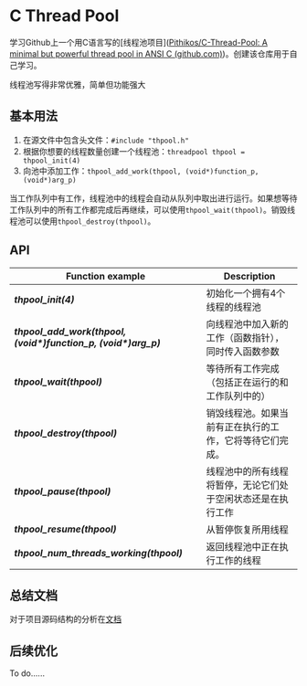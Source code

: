 # C Thread Pool

学习Github上一个用C语言写的[线程池项目]([Pithikos/C-Thread-Pool: A minimal but powerful thread pool in ANSI C (github.com)](https://github.com/Pithikos/C-Thread-Pool))。创建该仓库用于自己学习。

线程池写得非常优雅，简单但功能强大

## 基本用法

1. 在源文件中包含头文件：`#include "thpool.h"`
2. 根据你想要的线程数量创建一个线程池：`threadpool thpool = thpool_init(4)`
3. 向池中添加工作：`thpool_add_work(thpool, (void*)function_p, (void*)arg_p)`

当工作队列中有工作，线程池中的线程会自动从队列中取出进行运行。如果想等待工作队列中的所有工作都完成后再继续，可以使用`thpool_wait(thpool)`。销毁线程池可以使用`thpool_destroy(thpool)`。

## API

| Function example                                             | Description                                                  |
| ------------------------------------------------------------ | ------------------------------------------------------------ |
| ***thpool_init(4)***                                         | 初始化一个拥有4个线程的线程池                                |
| ***thpool_add_work(thpool, (void&#42;)function_p, (void&#42;)arg_p)*** | 向线程池中加入新的工作（函数指针），同时传入函数参数         |
| ***thpool_wait(thpool)***                                    | 等待所有工作完成（包括正在运行的和工作队列中的）             |
| ***thpool_destroy(thpool)***                                 | 销毁线程池。如果当前有正在执行的工作，它将等待它们完成。     |
| ***thpool_pause(thpool)***                                   | 线程池中的所有线程将暂停，无论它们处于空闲状态还是在执行工作 |
| ***thpool_resume(thpool)***                                  | 从暂停恢复所用线程                                           |
| ***thpool_num_threads_working(thpool)***                     | 返回线程池中正在执行工作的线程                               |

## 总结文档

对于项目源码结构的分析在[文档]()

## 后续优化

To do......



